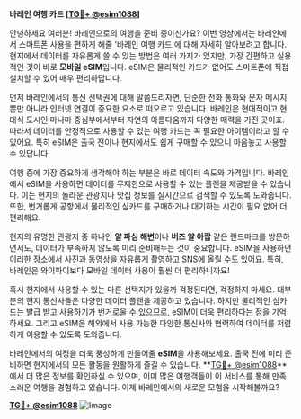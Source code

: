 **바레인 여행 카드 [[TG💪+ @esim1088](https://t.me/s/esim1088)]**

안녕하세요 여러분! 바레인으로의 여행을 준비 중이신가요? 이번 영상에서는 바레인에서 스마트폰 사용을 편하게 해줄 '바레인 여행 카드'에 대해 자세히 알아보려고 합니다. 현지에서 데이터를 자유롭게 쓸 수 있는 방법은 여러 가지가 있지만, 가장 간편하고 실용적인 것이 바로 **모바일 eSIM**입니다. eSIM은 물리적인 카드가 없어도 스마트폰에 직접 설치할 수 있어 매우 편리하답니다.

먼저 바레인에서의 통신 선택권에 대해 말씀드리자면, 단순한 전화 통화와 문자 메시지뿐만 아니라 인터넷 연결이 중요한 요소로 떠오르고 있습니다. 바레인은 현대적이고 현대식 도시인 마나마 중심부에서부터 자연의 아름다움까지 다양한 매력을 가진 곳이죠. 따라서 데이터를 안정적으로 사용할 수 있는 여행 카드는 꼭 필요한 아이템이라고 할 수 있어요. 특히 eSIM은 출국 전이나 현지에서도 쉽게 구매할 수 있으니 마음놓고 사용할 수 있답니다.

여행 중에 가장 중요하게 생각해야 하는 부분은 바로 데이터 속도와 가격입니다. 바레인에서 eSIM을 사용하면 데이터를 무제한으로 사용할 수 있는 플랜을 제공받을 수 있습니다. 이는 현지의 놀라운 관광지나 맛집 정보를 실시간으로 검색할 수 있도록 도와줍니다. 또한, 번거롭게 공항에서 물리적인 심카드를 구매하거나 대기하는 시간이 필요 없어 더 편리해요.

현지의 유명한 관광지 중 하나인 **알 파심 해변**이나 **버즈 알 아랍** 같은 랜드마크를 방문하면서도, 데이터가 부족하지 않도록 미리 준비해두는 것이 중요합니다. eSIM을 사용하면 이러한 장소에서 사진과 동영상을 자유롭게 촬영하고 SNS에 올릴 수도 있어요. 특히, 바레인은 와이파이보다 모바일 데이터 사용이 훨씬 더 편리하니까요!

혹시 현지에서 사용할 수 있는 다른 선택지가 있을까 걱정된다면, 걱정하지 마세요. 대부분의 현지 통신사들은 다양한 데이터 플랜을 제공하고 있습니다. 하지만 물리적인 심카드는 발급 받고 사용하기가 번거로울 수 있으므로, eSIM이 더욱 편리하다는 점을 기억하세요. 그리고 eSIM은 해외에서 사용 가능한 다양한 통신사와 협력하여 데이터를 저렴하게 이용할 수 있도록 도와줍니다.

바레인에서의 여정을 더욱 풍성하게 만들어줄 **eSIM**을 사용해보세요. 출국 전에 미리 준비하면 현지에서의 모든 활동을 원활하게 즐길 수 있습니다. **[TG💪+ @esim1088](https://t.me/s/esim1088)**에서 더 많은 정보를 확인하실 수 있으며, 이미 많은 여행객들이 이 서비스를 통해 만족스러운 여행을 경험하고 있습니다. 이제 바레인에서의 새로운 모험을 시작해볼까요?

**[TG💪+ @esim1088](https://t.me/s/esim1088)**
![Image](https://i.postimg.cc/Y0z9fWf4/image.png)